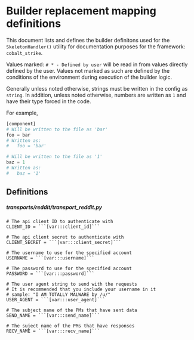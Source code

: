 # Builder replacement mapping definitions

This document lists and defines the builder definitons used for the `SkeletonHandler()` utility for documentation purposes for the framework: `cobalt_strike`.

Values marked: `# * - Defined by user` will be read in from values directly defined by the user. Values not marked as such are defined by the conditions of the environment during execution of the builder logic.

Generally unless noted otherwise, strings must be written in the config as `string`. In addition, unless noted otherwise, numbers are written as `1` and have their type forced in the code.

For example,
```python
[component]
# Will be written to the file as 'bar'
foo = bar
# Written as:
#   foo = 'bar'

# Will be written to the file as '1'
baz = 1
# Written as:
#   baz = '1'
```

## Definitions
##### transports/reddit/transport_reddit.py

```
# The api client ID to authenticate with
CLIENT_ID = ```[var:::client_id]```

# The api client secret to authenticate with
CLIENT_SECRET = ```[var:::client_secret]```

# The username to use for the specified account
USERNAME = ```[var:::username]```

# The password to use for the specified account
PASSWORD = ```[var:::password]```

# The user agent string to send with the requests
# It is recommended that you include your username in it
# sample: "I AM TOTALLY MALWARE by /u/"
USER_AGENT = ```[var:::user_agent]```

# The subject name of the PMs that have sent data
SEND_NAME = ```[var:::send_name]```

# The suject name of the PMs that have responses
RECV_NAME = ```[var:::recv_name]```

```